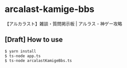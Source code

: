 # arcalast-kamige-bbs
【アルカラスト】雑談・質問掲示板 | アルラス - 神ゲー攻略

## [Draft] How to use

```bash
$ yarn install
$ ts-node app.ts
$ ts-node arcalastKamigeBbs.ts
```
